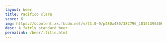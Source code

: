 ```yaml
---
layout: beer
title: Pacifico clara
score: 6
img: https://scontent.xx.fbcdn.net/v/t1.0-0/p480x480/382796_10151396306023745_1333802839_n.jpg?oh=fbba9828266fb38afbf527cde7a38bfd&oe=5869736B
desc: A fairly standard beer
permalink: /beer/:title.html
---
```

